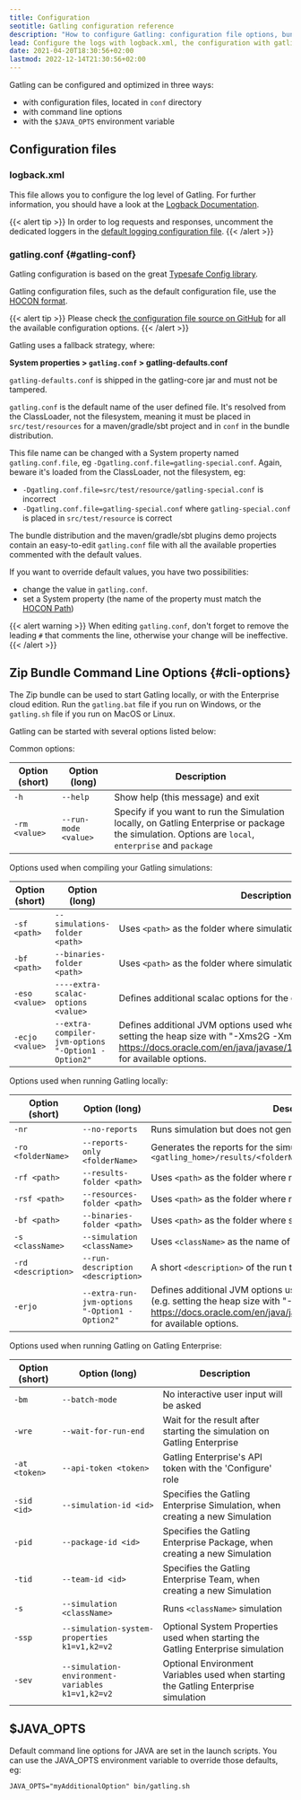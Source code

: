 ```yaml
---
title: Configuration
seotitle: Gatling configuration reference
description: "How to configure Gatling: configuration file options, bundle command line options, logging."
lead: Configure the logs with logback.xml, the configuration with gatling.conf, and the zip bundle command options
date: 2021-04-20T18:30:56+02:00
lastmod: 2022-12-14T21:30:56+02:00
---
```


Gatling can be configured and optimized in three ways:

* with configuration files, located in `conf` directory
* with command line options
* with the `$JAVA_OPTS` environment variable

## Configuration files

### logback.xml

This file allows you to configure the log level of Gatling.
For further information, you should have a look at the [Logback Documentation](http://logback.qos.ch/manual/index.html).

{{< alert tip >}}
In order to log requests and responses, uncomment the dedicated loggers in the [default logging configuration file](https://github.com/gatling/gatling/blob/main/gatling-core/src/main/resources/logback.dummy).
{{< /alert >}}

### gatling.conf {#gatling-conf}

Gatling configuration is based on the great [Typesafe Config library](https://github.com/lightbend/config).

Gatling configuration files, such as the default configuration file, use the [HOCON format](https://github.com/lightbend/config/blob/master/HOCON.md).

{{< alert tip >}}
Please check [the configuration file source on GitHub](https://github.com/gatling/gatling/blob/main/gatling-core/src/main/resources/gatling-defaults.conf) for all the available configuration options.
{{< /alert >}}

Gatling uses a fallback strategy, where:

**System properties > `gatling.conf` > gatling-defaults.conf**

`gatling-defaults.conf` is shipped in the gatling-core jar and must not be tampered.

`gatling.conf` is the default name of the user defined file. It's resolved from the ClassLoader, not the filesystem, meaning it must be placed in `src/test/resources` for a maven/gradle/sbt project and in `conf` in the bundle distribution.

This file name can be changed with a System property named `gatling.conf.file`, eg `-Dgatling.conf.file=gatling-special.conf`. Again, beware it's loaded from the ClassLoader, not the filesystem, eg:

* `-Dgatling.conf.file=src/test/resource/gatling-special.conf` is incorrect
* `-Dgatling.conf.file=gatling-special.conf` where `gatling-special.conf` is placed in `src/test/resource` is correct

The bundle distribution and the maven/gradle/sbt plugins demo projects contain an easy-to-edit `gatling.conf` file with all the available properties commented with the default values.

If you want to override default values, you have two possibilities:

* change the value in `gatling.conf`.
* set a System property (the name of the property must match the [HOCON Path](https://github.com/typesafehub/config/blob/master/HOCON.md#paths-as-keys))

{{< alert warning >}}
When editing `gatling.conf`, don't forget to remove the leading `#` that comments the line, otherwise your change will be ineffective.
{{< /alert >}}

## Zip Bundle Command Line Options {#cli-options}

The Zip bundle can be used to start Gatling locally, or with the Enterprise cloud edition. Run the `gatling.bat` file if you run on Windows, or the `gatling.sh` file if you run on MacOS or Linux.

Gatling can be started with several options listed below:

Common options:

| Option (short)     | Option (long)                      | Description                                                                                                                                          |
| --- | --- | --- |
| `-h`               | `--help`                           | Show help (this message) and exit                                                                                                                    |
| `-rm <value>`      | `--run-mode <value>`               | Specify if you want to run the Simulation locally, on Gatling Enterprise or package the simulation. Options are `local`, `enterprise` and `package`  |

Options used when compiling your Gatling simulations:

| Option (short)  | Option (long)                      | Description                                                                                        |
| --- | --- | --- |
| `-sf <path>`    | `--simulations-folder <path>`      | Uses `<path>` as the folder where simulations are stored                                           |
| `-bf <path>`    | `--binaries-folder <path>`         | Uses `<path>` as the folder where simulation binaries are stored                                   |
| `-eso <value>`  | `----extra-scalac-options <value>` | Defines additional scalac options for the compiler                                                 |
| `-ecjo <value>` | `--extra-compiler-jvm-options "-Option1 -Option2"` | Defines additional JVM options used when compiling your code (e.g. setting the heap size with "-Xms2G -Xmx4G"). See https://docs.oracle.com/en/java/javase/17/docs/specs/man/java.html for available options. |

Options used when running Gatling locally:

| Option (short)     | Option (long)                      | Description                                                                                        |
| --- | --- | --- |
| `-nr`              | `--no-reports`                     | Runs simulation but does not generate reports                                                      |
| `-ro <folderName>` | `--reports-only <folderName>`      | Generates the reports for the simulation log file located in `<gatling_home>/results/<folderName>` |
| `-rf <path>`       | `--results-folder <path>`          | Uses `<path>` as the folder where results are stored                                               |
| `-rsf <path>`      | `--resources-folder <path>`        | Uses `<path>` as the folder where resources are stored                                             |
| `-bf <path>`       | `--binaries-folder <path>`         | Uses `<path>` as the folder where simulation binaries are stored                                   |
| `-s <className>`   | `--simulation <className>`         | Uses `<className>` as the name of the simulation to be run                                         |
| `-rd <description>`| `--run-description <description>`  | A short `<description>` of the run to include in the report                                        |
| `-erjo`            | `--extra-run-jvm-options "-Option1 -Option2"` | Defines additional JVM options used when running your code locally (e.g. setting the heap size with "-Xms2G -Xmx4G"). See https://docs.oracle.com/en/java/javase/17/docs/specs/man/java.html for available options. |

Options used when running Gatling on Gatling Enterprise:

| Option (short) | Option (long)                                    | Description                                                                         |
|----------------|--------------------------------------------------|-------------------------------------------------------------------------------------|
| `-bm`          | `--batch-mode`                                   | No interactive user input will be asked                                             |
| `-wre`         | `--wait-for-run-end`                             | Wait for the result after starting the simulation on Gatling Enterprise             |
| `-at <token>`  | `--api-token <token>`                            | Gatling Enterprise's API token with the 'Configure' role                            |
| `-sid <id>`    | `--simulation-id <id>`                           | Specifies the Gatling Enterprise Simulation, when creating a new Simulation         |
| `-pid`         | `--package-id <id>`                              | Specifies the Gatling Enterprise Package, when creating a new Simulation            |
| `-tid`         | `--team-id <id>`                                 | Specifies the Gatling Enterprise Team, when creating a new Simulation               |
| `-s`           | `--simulation <className>`                       | Runs `<className>` simulation                                                       |
| `-ssp`         | `--simulation-system-properties k1=v1,k2=v2`     | Optional System Properties used when starting the Gatling Enterprise simulation     |
| `-sev`         | `--simulation-environment-variables k1=v1,k2=v2` | Optional Environment Variables used when starting the Gatling Enterprise simulation |

## $JAVA_OPTS

Default command line options for JAVA are set in the launch scripts.
You can use the JAVA_OPTS environment variable to override those defaults, eg:

```console
JAVA_OPTS="myAdditionalOption" bin/gatling.sh
```
